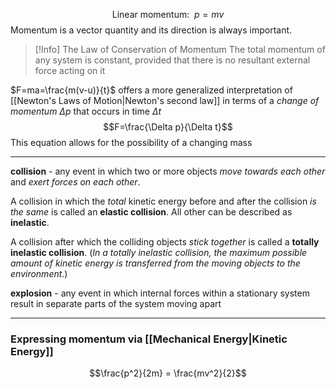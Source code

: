 $$\text{Linear momentum: } \ p=mv$$
Momentum is a vector quantity and its direction is always important.

> [!Info] The Law of Conservation of Momentum
> The total momentum of any system is constant, provided that there is no resultant external force acting on it

$F=ma=\frac{m(v-u)}{t}$ offers a more generalized interpretation of [[Newton's Laws of Motion|Newton's second law]] in terms of a *change of momentum* $\Delta p$ that occurs in time $\Delta t$
$$F=\frac{\Delta p}{\Delta t}$$
This equation allows for the possibility of a changing mass

---
**collision** - any event in which two or more objects *move towards each other* and *exert forces on each other*. 

A collision in which the *total* kinetic energy before and after the collision *is the same* is called an **elastic collision**. All other can be described as **inelastic**. 

A collision after which the colliding objects *stick together* is called a **totally inelastic collision**. (*In a totally inelastic collision, the maximum possible amount of kinetic energy is transferred from the moving objects to the environment*.)

**explosion** - any event in which internal forces within a stationary system result in separate parts of the system moving apart

---

### Expressing momentum via [[Mechanical Energy|Kinetic Energy]]
$$\frac{p^2}{2m} = \frac{mv^2}{2}$$
